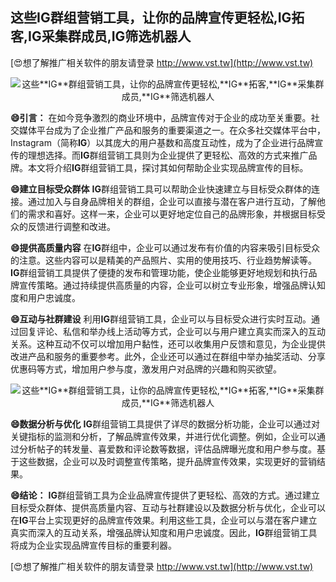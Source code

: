 ## **这些**IG**群组营销工具，让你的品牌宣传更轻松,**IG**拓客,**IG**采集群成员,**IG**筛选机器人**

[😍想了解推广相关软件的朋友请登录 http://www.vst.tw](http://www.vst.tw)

 <center><img src="https://vst.tw/MP4/tuiguang/png/7.png" alt="这些**IG**群组营销工具，让你的品牌宣传更轻松,**IG**拓客,**IG**采集群成员,**IG**筛选机器人"></center>

**😄引言：**
在如今竞争激烈的商业环境中，品牌宣传对于企业的成功至关重要。社交媒体平台成为了企业推广产品和服务的重要渠道之一。在众多社交媒体平台中，Instagram（简称**IG**）以其庞大的用户基数和高度互动性，成为了企业进行品牌宣传的理想选择。而**IG**群组营销工具则为企业提供了更轻松、高效的方式来推广品牌。本文将介绍**IG**群组营销工具，探讨其如何帮助企业实现品牌宣传的目标。

**😄建立目标受众群体**
**IG**群组营销工具可以帮助企业快速建立与目标受众群体的连接。通过加入与自身品牌相关的群组，企业可以直接与潜在客户进行互动，了解他们的需求和喜好。这样一来，企业可以更好地定位自己的品牌形象，并根据目标受众的反馈进行调整和改进。

**😄提供高质量内容**
在**IG**群组中，企业可以通过发布有价值的内容来吸引目标受众的注意。这些内容可以是精美的产品照片、实用的使用技巧、行业趋势解读等。**IG**群组营销工具提供了便捷的发布和管理功能，使企业能够更好地规划和执行品牌宣传策略。通过持续提供高质量的内容，企业可以树立专业形象，增强品牌认知度和用户忠诚度。

**😄互动与社群建设**
利用**IG**群组营销工具，企业可以与目标受众进行实时互动。通过回复评论、私信和举办线上活动等方式，企业可以与用户建立真实而深入的互动关系。这种互动不仅可以增加用户黏性，还可以收集用户反馈和意见，为企业提供改进产品和服务的重要参考。此外，企业还可以通过在群组中举办抽奖活动、分享优惠码等方式，增加用户参与度，激发用户对品牌的兴趣和购买欲望。

 <center><img src="https://vst.tw/MP4/tuiguang/png/1.png" alt="这些**IG**群组营销工具，让你的品牌宣传更轻松,**IG**拓客,**IG**采集群成员,**IG**筛选机器人"></center>

**😄数据分析与优化**
**IG**群组营销工具提供了详尽的数据分析功能，企业可以通过对关键指标的监测和分析，了解品牌宣传效果，并进行优化调整。例如，企业可以通过分析帖子的转发量、喜爱数和评论数等数据，评估品牌曝光度和用户参与度。基于这些数据，企业可以及时调整宣传策略，提升品牌宣传效果，实现更好的营销结果。

**😄结论：**
**IG**群组营销工具为企业品牌宣传提供了更轻松、高效的方式。通过建立目标受众群体、提供高质量内容、互动与社群建设以及数据分析与优化，企业可以在**IG**平台上实现更好的品牌宣传效果。利用这些工具，企业可以与潜在客户建立真实而深入的互动关系，增强品牌认知度和用户忠诚度。因此，**IG**群组营销工具将成为企业实现品牌宣传目标的重要利器。

[😍想了解推广相关软件的朋友请登录 http://www.vst.tw](http://www.vst.tw)



